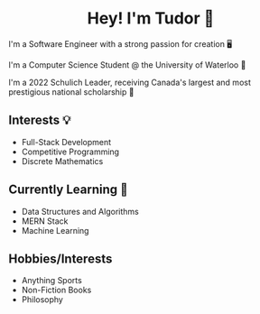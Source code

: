 

<h1 align="center">Hey! I'm Tudor 👋</h1>

I'm a Software Engineer with a strong passion for creation 🖥️

I'm a Computer Science Student @ the University of Waterloo 🦆

I'm a 2022 Schulich Leader, receiving Canada's largest and most prestigious national scholarship 🦁  

## Interests 💡
* Full-Stack Development     
* Competitive Programming      
* Discrete Mathematics

## Currently Learning 🧠
* Data Structures and Algorithms  
* MERN Stack    
* Machine Learning  

## Hobbies/Interests
* Anything Sports   
* Non-Fiction Books   
* Philosophy 
